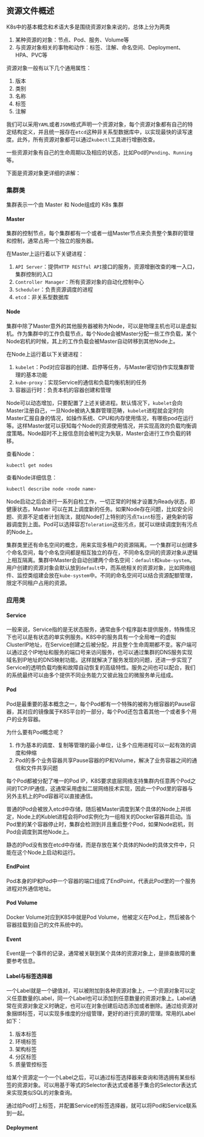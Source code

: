 ## 资源文件概述
K8s中的基本概念和术语大多是围绕资源对象来说的，总体上分为两类
1. 某种资源的对象：节点、Pod、服务、Volume等
2. 与资源对象相关的事物和动作：标签、注解、命名空间、Deployment、HPA、PVC等

资源对象一般有以下几个通用属性：
1. 版本
2. 类别
3. 名称
4. 标签
5. 注解

我们可以采用`YAML`或者`JSON`格式声明一个资源对象，每个资源对象都有自己的特定结构定义，并且统一报存在`etcd`这种非关系型数据库中，以实现最快的读写速度。此外，所有资源对象都可以通过`kubectl`工具进行增删改查。

一些资源对象有自己的生命周期以及相应的状态，比如Pod的`Pending`、`Running`等。

下面是资源对象更详细的讲解：

### 集群类
集群表示一个由 Master 和 Node组成的 K8s 集群

#### Master
集群的控制节点，每个集群都有一个或者一组Master节点来负责整个集群的管理和控制，通常占用一个独立的服务器。

在Master上运行着以下关键进程：
1. `API Server`：提供`HTTP RESTful API`接口的服务，资源增删改查的唯一入口，集群控制的入口
2. `Controller Manager`：所有资源对象的自动化控制中心
3. `Scheduler`：负责资源调度的进程
4. `etcd`：非关系型数据库

#### Node
集群中除了Master意外的其他服务器被称为Node，可以是物理主机也可以是虚拟机。作为集群中的工作负载节点，每个Node会被Master分配一些工作负载，某个Node宕机的时候，其上的工作负载会被Master自动转移到其他Node上。

在Node上运行着以下关键进程：
1. `kubelet`：Pod对应容器的创建、启停等任务，与Master密切协作实现集群管理的基本功能
2. `kube-proxy`：实现Service的通信和负载均衡机制的任务
3. 容器运行时：负责本机的容器创建和管理

Node可以动态增加，只要配置了上述关键进程。默认情况下，`kubelet`会向Master注册自己，一旦Node被纳入集群管理范畴，`kubelet`进程就会定时向Master汇报自身的情况，如操作系统、CPU和内存使用情况，有哪些pod在运行等。这样Master就可以获知每个Node的资源使用情况，并实现高效的负载均衡调度策略。Node超时不上报信息则会被判定为失联，Master会进行工作负载的转移。

查看Node：
```bash
kubectl get nodes
```

查看Node详细信息：
```bash
kubectl describe node <node name>
```

Node启动之后会进行一系列自检工作，一切正常的时候才设置为Ready状态，即健康状态，Master 可以在其上调度新的任务。如果Node存在问题，比如安全问题、资源不足或者计划淘汰，就给Node打上特别的污点`Taint`标签，避免新的容器调度到上面。Pod可以选择容忍`Toleration`这些污点，就可以继续调度到有污点的Node上。

集群类里还有命名空间的概念，用来实现多租户的资源隔离。一个集群可以创建多个命名空间，每个命名空间都是相互独立的存在，不同命名空间的资源对象从逻辑上相互隔离。集群中Master会自动创建两个命名空间：`default`和`kube-system`。用户创建的资源对象会默认放到`default`中，而系统相关的资源对象，比如网络组件、监控类组建会放在`kube-system`中。不同的命名空间可以结合资源配额管理，限定不同租户占用的资源。

### 应用类
#### Service
一般来说，Service指的是无状态服务，通常由多个程序副本提供服务，特殊情况下也可以是有状态的单实例服务。K8S中的服务具有一个全局唯一的虚拟ClusterIP地址，在Service创建之后被分配，并且整个生命周期都不变。客户端可以通过这个IP地址和服务的端口号来访问服务，也可以通过集群的DNS服务实现域名到IP地址的DNS映射功能。这样就解决了服务发现的问题，还进一步实现了Service的透明负载均衡和故障自动恢复的高级特性。服务之间也可以配合，我们的系统最终可以由多个提供不同业务能力又彼此独立的微服务单元组成。

#### Pod
Pod是最重要的基本概念之一，每个Pod都有一个特殊的被称为根容器的Pause容器，其对应的镜像属于K8S平台的一部分，每个Pod还包含着其他一个或者多个用户的业务容器。

为什么要有Pod概念呢？
1. 作为基本的调度、复制等管理的最小单位，让多个应用进程可以一起有效的调度和伸缩
2. Pod的多个业务容器共享Pause容器的IP和Volume，解决了业务容器之间的通信和文件共享问题

每个Pod都被分配了唯一的Pod IP，K8S要求底层网络支持集群内任意两个Pod之间的TCP/IP通信，这通常采用虚拟二层网络技术实现，因此一个Pod里的容器与另外主机上的Pod容器可以直接通信。

普通的Pod会被放入etcd中存储，随后被Master调度到某个具体的Node上并绑定，Node上的Kublet进程会将Pod实例化为一组相关的Docker容器并启动。当Pod里的某个容器停止时，集群会检测到并且重启整个Pod，如果Node宕机，则Pod会调度到其他Node上。

静态的Pod没有放在etcd中存储，而是存放在某个具体的Node的具体文件中，只能在这个Node上启动和运行。

#### EndPoint
Pod本身的IP和Pod中一个容器的端口组成了EndPoint，代表此Pod里的一个服务进程对外通信地址。

#### Pod Volume
Docker Volume对应到K8S中就是Pod Volume，他被定义在Pod上，然后被各个容器挂载到自己的文件系统中的。

#### Event
Event是一个事件的记录，通常被关联到某个具体的资源对象上，是排查故障的重要参考信息。

#### Label与标签选择器
一个Label就是一个键值对，可以被附加到各种资源对象上，一个资源对象可以定义任意数量的Label，同一个Label也可以添加到任意数量的资源对象上。Label通常在资源对象定义时确定，也可以在对象创建后动态添加或者删除。通过给资源对象捆绑标签，可以实现多维度的分组管理，更好的进行资源的管理。常用的Label如下：
1. 版本标签
2. 环境标签
3. 架构标签
4. 分区标签
5. 质量管控标签

给某个资源定一个一个Label之后，可以通过标签选择器来查询和筛选拥有某些标签的资源对象。可以用基于等式的Selector表达式或者基于集合的Selector表达式来实现类似SQL的对象查询。

通过给Pod打上标签，并配置Service的标签选择器，就可以将Pod和Service联系到一起。

#### Deployment
